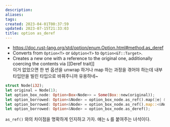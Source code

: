 ```yaml
---
description:
aliases: 
tags: 
created: 2023-04-01T00:37:59
updated: 2023-07-15T21:33:03
title: option as_deref
---
```

- https://doc.rust-lang.org/std/option/enum.Option.html#method.as_deref
- Converts from `Option<T>` or `&Option<T>` to `Option<&T::Target>`.
- Creates a new one with a reference to the original one, additionally coercing the contents via [[Deref trait]]  
이거 없었으면 한 번 옵션을 unwrap 하거나 map 하는 과정을 겪어야 하는데 내부 타입만을 빌린 타입으로 바꿔주니까 유용하네~

```rust
struct Node(i32);
let original = Node(1);
let option_box_node: Option<Box<Node>> = Some(Box::new(original));
let option_borrowed: Option<&Node> = option_box_node.as_ref().map(|e| &**e); // same as below
let option_borrowed: Option<&Node> = option_box_node.as_ref().map::<&Node, _>(|e| e); // same as below
let option_borrowed: Option<&Node> = option_box_node.as_deref();
```

`as_ref()` 와의 차이점을 명확하게 인지하고 가자. 얘는 `&` 를 붙여주는 녀석이다.
